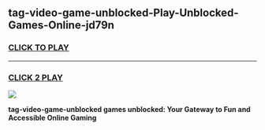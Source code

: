 
## tag-video-game-unblocked-Play-Unblocked-Games-Online-jd79n
<h3>
<a href="https://premium76.site?title=tag-video-game-unblocked&ref=24A">CLICK TO PLAY</a></h3>
<hr>

<h3>
<a href="https://premium76.site?title=tag-video-game-unblocked&ref=24A">CLICK 2 PLAY</a>
  
</h3>

<a href="https://premium76.site?title=tag-video-game-unblocked&ref=24A"><img src="https://clearcache.store/games.png"></a>


**tag-video-game-unblocked games unblocked: Your Gateway to Fun and Accessible Online Gaming**
